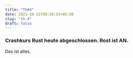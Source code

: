 ```yaml
---
title: "Th#4"
date: 2021-10-31T09:30:53+05:30
slug: "th-4"
draft: false
---
```


### Crashkurs Rust heute abgeschlossen. Rost ist AN.
Das ist alles.